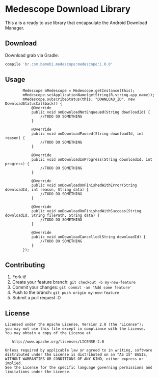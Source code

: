 Medescope Download Library
=======

This a is a ready to use library that encapsulate the Android Download Manager.

Download
--------

Download grab via Gradle:
```groovy
compile 'br.com.bemobi.medescope:medescope:1.0.0'
```

Usage
--------
```
        Medescope mMedescope = Medescope.getInstance(this);
        mMedescope.setApplicationName(getString(R.string.app_name));
        mMedescope.subscribeStatus(this, "DOWNLOAD_ID", new DownloadStatusCallback() {
            @Override
            public void onDownloadNotEnqueued(String downloadId) {
                //TODO DO SOMETHING
            }

            @Override
            public void onDownloadPaused(String downloadId, int reason) {
                //TODO DO SOMETHING
            }

            @Override
            public void onDownloadInProgress(String downloadId, int progress) {
                //TODO DO SOMETHING
            }

            @Override
            public void onDownloadOnFinishedWithError(String downloadId, int reason, String data) {
                //TODO DO SOMETHING
            }

            @Override
            public void onDownloadOnFinishedWithSuccess(String downloadId, String filePath, String data) {
                //TODO DO SOMETHING
            }

            @Override
            public void onDownloadCancelled(String downloadId) {
                //TODO DO SOMETHING
            }
        });
```

Contributing
--------

1. Fork it!
2. Create your feature branch: `git checkout -b my-new-feature`
3. Commit your changes: `git commit -am 'Add some feature'`
4. Push to the branch: `git push origin my-new-feature`
5. Submit a pull request :D

License
--------

    Licensed under the Apache License, Version 2.0 (the "License");
    you may not use this file except in compliance with the License.
    You may obtain a copy of the License at

       http://www.apache.org/licenses/LICENSE-2.0

    Unless required by applicable law or agreed to in writing, software
    distributed under the License is distributed on an "AS IS" BASIS,
    WITHOUT WARRANTIES OR CONDITIONS OF ANY KIND, either express or implied.
    See the License for the specific language governing permissions and
    limitations under the License.
